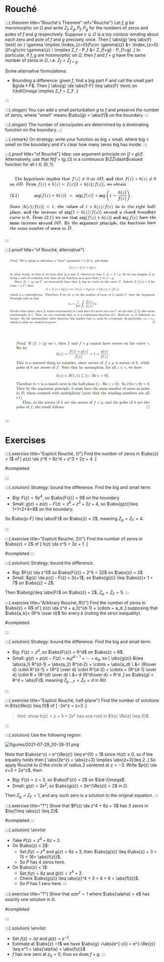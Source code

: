 # Rouché 


:::{.theorem title="Rouché's Theorem" ref="Rouche"}
Let $f, g$ be meromorphic on $\Omega$ and write $Z_f, Z_g, P_f, P_g$ for the numbers of zeros and poles of $f$ and $g$ respectively.
Suppose $\gamma \subseteq \Omega$ is a toy contour winding about each zero and pole of $f$ and $g$ precisely once.
Then
\[
\abs{g} \leq \abs{f} \text{ on } \gamma \implies \Index_{z=0}(f\circ \gamma)(z) 
&= \Index_{z=0}((f+g)\circ \gamma)(z) \\
\implies Z_f - P_f 
&= Z_{f+g} - P_{f+g}
.\]
In particular, if $f, g$ are *holomorphic* on $\Omega$, then $f$ and $f+g$ have the same number of zeros in $\Omega$, i.e. $Z_f = Z_{f+g}$.

Some alternative formulations:

- Bounding a difference: given $f$, find a big part $F$ and call the small part $g\da f-F$. 
Then
\[
\abs{g} \da \abs{f-F} \leq \abs{F}
\text{ on }\bd\Omega \implies Z_f = Z_F
.\]


:::

:::{.slogan}
You can add a small perturbation $g$ to $f$ and preserve the number of zeros, where "small" means $\abs{g} < \abs{f}$ on the boundary.
:::

:::{.slogan}
The number of zeros/poles are determined by a dominating function on the boundary.
:::

:::{.remark}
On strategy: write your function as big + small, where big $>$ small on the boundary and it's clear how many zeros big has inside. 
:::

:::{.proof title="of Rouché"}
Idea: use argument principle on $(f+g)/f$.
Alternatively, use that $N(f+tg, \Omega)$ is a continuous $\ZZ\dash$valued function for all $t\in [0, 1]$.

![](figures/2021-12-10_22-23-58.png)

:::

:::{.proof title="of Rouché, alternative"}

![](figures/2021-12-14_16-25-41.png)

![](figures/2021-12-15_02-24-10.png)

:::

# Exercises

:::{.exercise title="Explicit Rouché, $\mathbb{D}$"}
Find the number of zeros in $\abs{z} < 1$ of
\[
p(z) \da z^6 + 9z^4 + z^3 + 2z + 4
.\]

#completed

:::

:::{.solution}
Strategy: bound the difference.
Find the big and small term:

- Big: $F(z) = 9z^4$, so $\abs{F(z)} = 9$ on the boundary
- Small: $g(z) = p(z) - F(z) = z^6 + z^3 + 2z + 4$, so $\abs{g(z)}\leq 1+1+2+4=8$ on the boundary.


So $\abs{p-F} \leq \abs{F}$ on $\abs{z} = 2$, meaning $Z_{p} = Z_F = 4$.


:::

:::{.exercise title="Explicit Rouche, $2\mathbb{D}$"}
Find the number of zeros in $\abs{z} < 2$ of
\[
h(z) \da z^5 + 3z + 1
.\]


#completed
:::

:::{.solution}
Strategy: bound the difference.

- Big: $F(z) \da z^5$ so $\abs{F(z)} = 2^5 = 32$ on $\abs{z} = 2$
- Small: $g(z) \da p(z) - F(z) = 3z+1$, so $\abs{g(z)} \leq 3\abs{z}+ 1 = 7$ on $\abs{z} = 2$.

Then $\abs{g}\leq \abs{F}$ on $\abs{z} = 2$, $Z_{p} = Z_F = 5$.
:::

:::{.exercise title="Arbitrary Rouché, $R\mathbb{D}$"}
Find the number of zeros in $\abs{z} < R$ of 
\[
p(z) \da z^d + a_1z^{d-1} + \cdots + a_d
,\]
supposing that
$\abs{a_k}< {R^k \over d}$ for every $k$ (noting the strict inequality).

#completed

:::

:::{.solution}
Strategy: bound the difference.
Find the big and small term:

- Big: $F(z) = z^d$, so $\abs{F(z)} = R^d$ on $\abs{z} = R$.
- Small: $g(z) = p(z) - F(z) = a_1 z^{d-1} + \cdots + a_d$, so
\[
\abs{g(z)} 
&\leq \abs{a_1} R^{d-1} + \abs{a_2} R^{d-2} + \cdots + \abs{a_d} \\
&< {R\over d} \cdot R^{d-1} + {R^2 \over d} \cdot R^{d-2} + \cdots + {R^{d-1} \over d} \cdot R + {R^{d} \over d} \\
&= d {R^d\over d} = R^d
,\]
so $\abs{g} < R^d = \abs{F}$, meaning $Z_{p-F} = Z_F = d$ in $R\DD$.

:::

:::{.exercise title="Explicit Rouché, half-plane"}
Find the number of solutions in $\ts{\Re(z) \leq 0}$ of
\[
-2e^z = z+3
.\]

> Hint: show $h(z) = z + 3 + 2e^z$ has one root in $\ts{ \Re(z) \leq 0}$.

:::

:::{.solution}
Use the following region:

![figures/2021-07-29_20-39-31.png](figures/2021-07-29_20-39-31.png)

Note that $\abs{e^z} = e^{\Re(z)} \leq e^{0} = 1$ since $\Re(z) \leq 0$, so if the equality holds then
\[
\abs{2e^z} = \abs{z+3} \implies \abs{z+3}\leq 2
.\]
So apply Rouché to $\Omega$ the circle of radius 2 centered at $z=-3$.
Write $p(z) \da z+3 + 2e^z$, then

- Big: $F(z) = z+3$, so $\abs{F(z)} = 2$ on $\bd \Omega$.
- Small: $g(z) = 2e^z$, so $\abs{g(z)} = 2e^{\Re(z)} < 2$ in $\Omega$.

Then $Z_p = Z_F = 1$, and any such zero is a solution to the original equation.
:::

:::{.exercise title="?"}
Show that $P(z) \da z^4 + 6z + 3$ has 3 zeros in $\ts{1\leq \abs{z} \leq 2}$.

#completed
:::

:::{.solution}
\envlist

- Take $P(z) = z^4 + 6z + 3$.
- On $\abs{z} < 2$:
  - Set $f(z) = z^4$ and $g(z) = 6z + 3$, then $\abs{g(z)} \leq 6\abs{z} + 3 = 15 < 16= \abs{f(z)}$.
  - So $P$ has 4 zeros here.
- On $\abs{z} < 1$:
  - Set $f(z) = 6z$ and $g(z) = z^4 + 3$.
  - Check $\abs{g(z)} \leq \abs{z}^4 + 3 = 4 < 6 = \abs{f(z)}$.
  - So $P$ has 1 zero here.
:::

:::{.exercise title="?"}
Show that $\alpha z e^z = 1$ where $\abs{\alpha} > e$ has exactly one solution in $\DD$.

#completed

:::

:::{.solution}
\envlist 

- Set $f(z) = \alpha z$ and $g(z) = e^{-z}$.
- Estimate at $\abs{z} =1$ we have $\abs{g} =\abs{e^{-z}} = e^{-\Re(z)} \leq e^1 < \abs{\alpha} = \abs{f(z)}$
- $f$ has one zero at $z_0 = 0$, thus so does $f+g$.
:::
